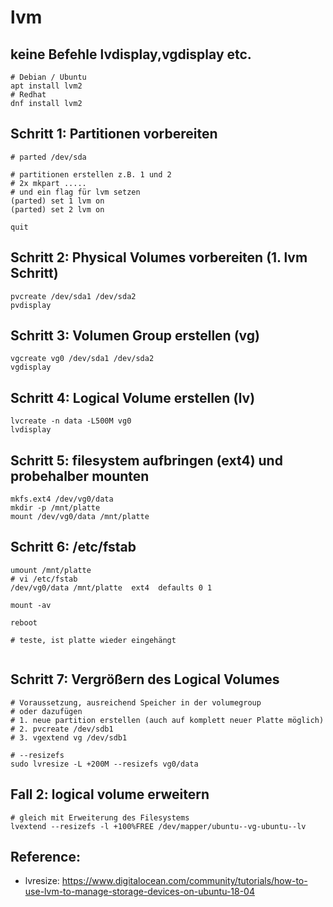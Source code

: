 # lvm 

## keine Befehle lvdisplay,vgdisplay etc.

```
# Debian / Ubuntu 
apt install lvm2
# Redhat 
dnf install lvm2 
```


## Schritt 1: Partitionen vorbereiten 

```
# parted /dev/sda 

# partitionen erstellen z.B. 1 und 2 
# 2x mkpart .....
# und ein flag für lvm setzen
(parted) set 1 lvm on
(parted) set 2 lvm on 

quit 
```

## Schritt 2: Physical Volumes vorbereiten (1. lvm Schritt) 

```
pvcreate /dev/sda1 /dev/sda2
pvdisplay 
```

## Schritt 3: Volumen Group erstellen (vg) 

```
vgcreate vg0 /dev/sda1 /dev/sda2
vgdisplay
```

## Schritt 4: Logical Volume erstellen (lv) 

```
lvcreate -n data -L500M vg0
lvdisplay
```

## Schritt 5: filesystem aufbringen (ext4) und probehalber mounten 

```
mkfs.ext4 /dev/vg0/data
mkdir -p /mnt/platte
mount /dev/vg0/data /mnt/platte
```

## Schritt 6: /etc/fstab 

```
umount /mnt/platte
# vi /etc/fstab 
/dev/vg0/data /mnt/platte  ext4  defaults 0 1 

mount -av

reboot 

# teste, ist platte wieder eingehängt


```

## Schritt 7: Vergrößern des Logical Volumes 

```
# Voraussetzung, ausreichend Speicher in der volumegroup 
# oder dazufügen
# 1. neue partition erstellen (auch auf komplett neuer Platte möglich) 
# 2. pvcreate /dev/sdb1 
# 3. vgextend vg /dev/sdb1 

# --resizefs
sudo lvresize -L +200M --resizefs vg0/data

```

## Fall 2: logical volume erweitern 

```
# gleich mit Erweiterung des Filesystems 
lvextend --resizefs -l +100%FREE /dev/mapper/ubuntu--vg-ubuntu--lv

```


## Reference:

   
  * lvresize: https://www.digitalocean.com/community/tutorials/how-to-use-lvm-to-manage-storage-devices-on-ubuntu-18-04
